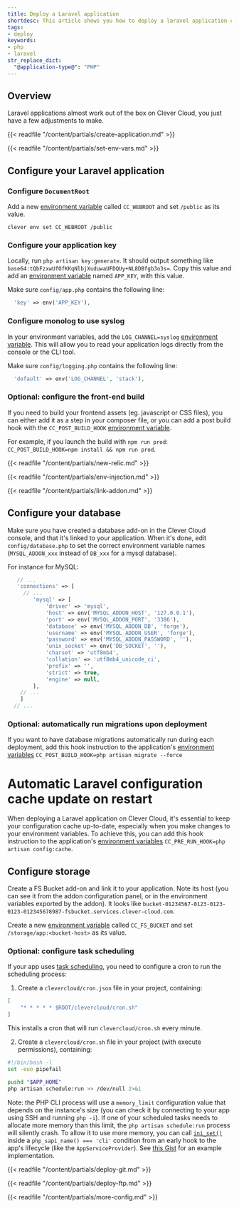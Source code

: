 ```yaml
---
title: Deploy a Laravel application
shortdesc: This article shows you how to deploy a laravel application on Clever Cloud.
tags:
- deploy
keywords:
- php
- laravel
str_replace_dict:
  "@application-type@": "PHP"
---
```


## Overview

Laravel applications almost work out of the box on Clever Cloud, you just have a few adjustments to make.

{{< readfile "/content/partials/create-application.md" >}}

{{< readfile "/content/partials/set-env-vars.md" >}}

## Configure your Laravel application
### Configure `DocumentRoot`

Add a new [environment variable](#setting-up-environment-variables-on-clever-cloud) called `CC_WEBROOT` and set `/public` as its value.

```
clever env set CC_WEBROOT /public 
```

### Configure your application key

Locally, run `php artisan key:generate`. It should output something like `base64:tQbFzxwUfOfKKqNlbjXuduwaUFDQUy+NL8DBfgb3o3s=`. Copy this value and add an [environment variable](#setting-up-environment-variables-on-clever-cloud) named `APP_KEY`, with this value.

Make sure `config/app.php` contains the following line:

```php
  'key' => env('APP_KEY'),
```

### Configure monolog to use syslog

In your environment variables, add the `LOG_CHANNEL=syslog` [environment variable](#setting-up-environment-variables-on-clever-cloud). This will allow you to read your application logs directly from the console or the CLI tool.

Make sure `config/logging.php` contains the following line:

```php
  'default' => env('LOG_CHANNEL', 'stack'),
```

### Optional: configure the front-end build

If you need to build your frontend assets (eg. javascript or CSS files), you can either add it as a step in your composer file, or you can add a post build hook with the `CC_POST_BUILD_HOOK` [environment variable](#setting-up-environment-variables-on-clever-cloud).

For example, if you launch the build with `npm run prod`: `CC_POST_BUILD_HOOK=npm install && npm run prod`.

{{< readfile "/content/partials/new-relic.md" >}}

{{< readfile "/content/partials/env-injection.md" >}}

{{< readfile "/content/partials/link-addon.md" >}}

## Configure your database

Make sure you have created a database add-on in the Clever Cloud console, and that it's linked to your application. When it's done, edit `config/database.php` to set the correct environment variable names (`MYSQL_ADDON_xxx` instead of `DB_xxx` for a mysql database).

For instance for MySQL:

```php
   // ...
   'connections' => [
     // ...
        'mysql' => [
            'driver' => 'mysql',
            'host' => env('MYSQL_ADDON_HOST', '127.0.0.1'),
            'port' => env('MYSQL_ADDON_PORT', '3306'),
            'database' => env('MYSQL_ADDON_DB', 'forge'),
            'username' => env('MYSQL_ADDON_USER', 'forge'),
            'password' => env('MYSQL_ADDON_PASSWORD', ''),
            'unix_socket' => env('DB_SOCKET', ''),
            'charset' => 'utf8mb4',
            'collation' => 'utf8mb4_unicode_ci',
            'prefix' => '',
            'strict' => true,
            'engine' => null,
        ],
    // ...
    ]
  // ...
```

### Optional: automatically run migrations upon deployment

If you want to have database migrations automatically run during each deployment, add this hook instruction to the application's [environment variables](#setting-up-environment-variables-on-clever-cloud) `CC_POST_BUILD_HOOK=php artisan migrate --force`

# Automatic Laravel configuration cache update on restart

When deploying a Laravel application on Clever Cloud, it's essential to keep your configuration cache up-to-date, especially when you make changes to your environment variables. To achieve this, you can add this hook instruction to the application's [environment variables](#setting-up-environment-variables-on-clever-cloud) `CC_PRE_RUN_HOOK=php artisan config:cache`.

## Configure storage

Create a FS Bucket add-on and link it to your application. Note its host (you can see it from the addon configuration panel, or in the environment variables exported by the addon). It looks like `bucket-01234567-0123-0123-0123-012345678987-fsbucket.services.clever-cloud.com`.

Create a new [environment variable](#setting-up-environment-variables-on-clever-cloud) called `CC_FS_BUCKET` and set `/storage/app:<bucket-host>` as its value.

### Optional: configure task scheduling

If your app uses [task scheduling](https://laravel.com/docs/scheduling), you need to configure a cron to run the scheduling process:

1. Create a `clevercloud/cron.json` file in your project, containing:

```json
[
    "* * * * * $ROOT/clevercloud/cron.sh"
]
```

This installs a cron that will run `clevercloud/cron.sh` every minute.

2. Create a `clevercloud/cron.sh` file in your project (with execute permissions), containing:

```bash
#!/bin/bash -l
set -euo pipefail

pushd "$APP_HOME"
php artisan schedule:run >> /dev/null 2>&1
```

Note: the PHP CLI process will use a `memory_limit` configuration value that depends on the instance's size (you can check it by connecting to your app using SSH and running `php -i`).
If one of your scheduled tasks needs to allocate more memory than this limit, the `php artisan schedule:run` process will silently crash.
To allow it to use more memory, you can call [`ini_set()`](https://www.php.net/manual/en/function.ini-set) inside a `php_sapi_name() === 'cli'` condition from an early hook to the app's lifecycle (like the `AppServiceProvider`).
See [this Gist](https://gist.github.com/dsferruzza/e57dd3db957efe7a649325868f0024a4) for an example implementation.

{{< readfile "/content/partials/deploy-git.md" >}}

{{< readfile "/content/partials/deploy-ftp.md" >}}

{{< readfile "/content/partials/more-config.md" >}}

